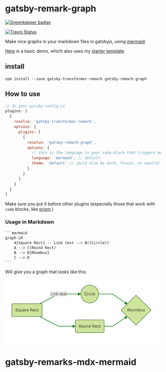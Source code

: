 # gatsby-remark-graph

[![Greenkeeper badge](https://badges.greenkeeper.io/konsumer/gatsby-remark-graph.svg)](https://greenkeeper.io/)

[![Travis Status](https://travis-ci.org/konsumer/gatsby-remark-graph.svg?branch=master)](https://travis-ci.org/konsumer/gatsby-remark-graph)

Make nice graphs in your markdown files in gatsbyjs, using [mermaid](https://mermaidjs.github.io/).

[Here](https://remark-graph-demo.netlify.com/graphdemo) is a basic demo, which also uses my [starter template](https://github.com/konsumer/gatsby-starter-bootstrap-netlify/).

## install

`npm install --save gatsby-transformer-remark gatsby-remark-graph`


## How to use

```js
// In your gatsby-config.js
plugins: [
  {
    resolve: 'gatsby-transformer-remark',
    options: {
      plugins: [
        {
          resolve: 'gatsby-remark-graph',
          options: {
            // this is the language in your code-block that triggers mermaid parsing
            language: 'mermaid', // default
            theme: 'default' // could also be dark, forest, or neutral
          }
        }
      ]
    }
  }
]
```

Make sure you put it before other plugins (especially those that work with `code` blocks, like [prism](https://www.gatsbyjs.org/packages/gatsby-remark-prismjs/).)

### Usage in Markdown

    ```mermaid
    graph LR
        A[Square Rect] -- Link text --> B((Circle))
        A --> C(Round Rect)
        B --> D{Rhombus}
        C --> D
    ```

Will give you a graph that looks like this:

![diagram](graph.png)
# gatsby-remarks-mdx-mermaid
